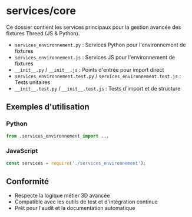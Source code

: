 # services/core

Ce dossier contient les services principaux pour la gestion avancée des fixtures Threed (JS & Python).

- `services_environnement.py` : Services Python pour l'environnement de fixtures
- `services_environnement.js` : Services JS pour l'environnement de fixtures
- `__init__.py` / `__init__.js` : Points d'entrée pour import direct
- `services_environnement.test.py` / `services_environnement.test.js` : Tests unitaires
- `__init__.test.py` / `__init__.test.js` : Tests d'import et de structure

## Exemples d'utilisation

### Python
```python
from .services_environnement import ...
```

### JavaScript
```js
const services = require('./services_environnement');
```

## Conformité
- Respecte la logique métier 3D avancée
- Compatible avec les outils de test et d'intégration continue
- Prêt pour l'audit et la documentation automatique
